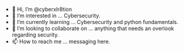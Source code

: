 - 👋 Hi, I’m @cyberxlr8tion
- 👀 I’m interested in ... Cybersecurity.
- 🌱 I’m currently learning ... Cybersecurity and python fundamentals.
- 💞️ I’m looking to collaborate on ... anything that needs an overlook regarding security.
- 📫 How to reach me ... messaging here.


